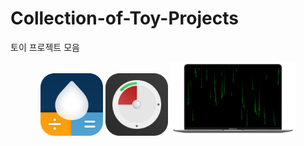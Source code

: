 # Collection-of-Toy-Projects
토이 프로젝트 모음



<div align="center">
<img src="./images/AppIcon.png" width="100">
<img src="./images/miniTimer.png" width="100">
<img src="./images/free-matrix-air-mini.png" width="200">
</div>
